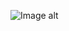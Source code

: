 ![Image alt](https://github.com/Danil-Komyagin/Danil-Komyagin-s-Repository/commit/995712241070bd2ede0d89b7a08087e4f4a9713e#diff-f54e396ec6a5e5829ae06afcb6500a1b52bf031e367bfb1408fe5ef784f2e26a)
